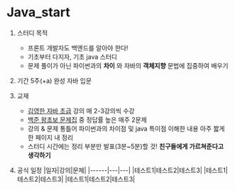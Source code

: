 # Java_start

1. 스터디 목적
    - 프론트 개발자도 백엔드를 알아야 한다!
    - 기초부터 다지자, 기초 java 스터디
    - 문제 풀이가 아닌 파이썬과의 **차이** 와
      자바의 **객체지향** 문법에 집중하여 배우기 

2. 기간
    5주(+a) 완성 자바 입문

3. 교재
    - [김영한 자바 초급](https://www.inflearn.com/course/%EA%B9%80%EC%98%81%ED%95%9C%EC%9D%98-%EC%9E%90%EB%B0%94-%EC%9E%85%EB%AC%B8) 강의 매 2-3강의씩 수강 
    - [백준 왕초보 문제집](https://www.acmicpc.net/workbook/view/2032) 중 정답률 높은 매주 2문제 
    - 강의 & 문제 통틀어 파이썬과의 차이점 및 java 특이점 이해한 내용 아주 짧게 한 페이지 내 정리
    - 스터디 시간에는 정리 부분만 발표(3분~5분)할 것! **친구들에게 가르쳐준다고 생각하기**


4. 공식 일정 
    |일자|강의|문제|
    |------|---|---|
    |테스트1|테스트2|테스트3|
    |테스트1|테스트2|테스트3|
    |테스트1|테스트2|테스트3|
